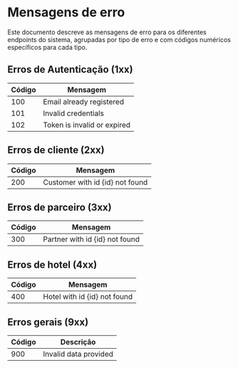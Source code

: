 # Mensagens de erro
Este documento descreve as mensagens de erro para os diferentes endpoints do sistema, agrupadas por tipo de erro e com códigos numéricos específicos para cada tipo.

## Erros de Autenticação (1xx)
| Código | Mensagem                    |
|--------|-----------------------------|
| 100    | Email already registered    |
| 101    | Invalid credentials         |
| 102    | Token is invalid or expired |

## Erros de cliente (2xx)
| Código | Mensagem                        |
|--------|---------------------------------|
| 200    | Customer with id {id} not found |

## Erros de parceiro (3xx)
| Código | Mensagem                       |
|--------|--------------------------------|
| 300    | Partner with id {id} not found |

## Erros de hotel (4xx)
| Código | Mensagem                     |
|--------|------------------------------|
| 400    | Hotel with id {id} not found |

## Erros gerais (9xx)
| Código | Descrição             |
|--------|-----------------------|
| 900    | Invalid data provided |